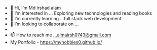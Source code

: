 - 👋 Hi, I’m Md irshad alam
- 👀 I’m interested in ... Exploring new technologies and reading books
- 🌱 I’m currently learning ...full stack web development 
- 💞️ I’m looking to collaborate on ...
- 
- 📫 How to reach me ...almairsh0743@gmail.com
- My Portfolio - https://myhobbies0.github.io/

